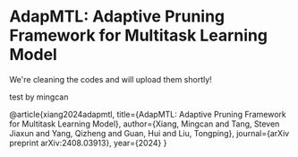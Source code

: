 # AdapMTL: Adaptive Pruning Framework for Multitask Learning Model

We're cleaning the codes and will upload them shortly!

test by mingcan

@article{xiang2024adapmtl,
  title={AdapMTL: Adaptive Pruning Framework for Multitask Learning Model},
  author={Xiang, Mingcan and Tang, Steven Jiaxun and Yang, Qizheng and Guan, Hui and Liu, Tongping},
  journal={arXiv preprint arXiv:2408.03913},
  year={2024}
}
